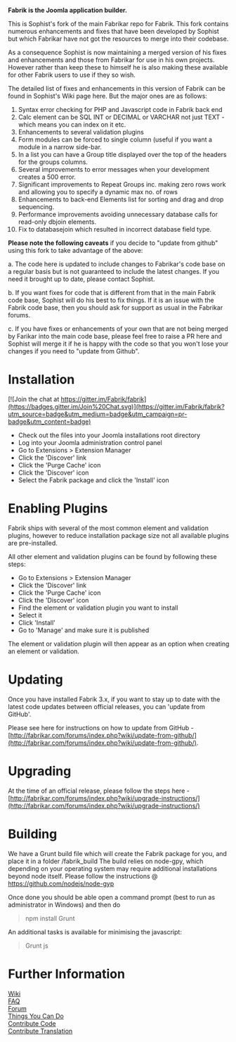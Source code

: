 **Fabrik is the Joomla application builder.**

This is Sophist's fork of the main Fabrikar repo for Fabrik. 
This fork contains numerous enhancements and fixes that have been developed by Sophist
but which Fabrikar have not got the resources to merge into their codebase.

As a consequence Sophist is now maintaining a merged version of his fixes and enhancements and those from Fabrikar
for use in his own projects. 
However rather than keep these to himself he is also making these available for other Fabrik users to use
if they so wish.

The detailed list of fixes and enhancements in this version of Fabrik can be found in Sophist's Wiki page here.
But the major ones are as follows:

1. Syntax error checking for PHP and Javascript code in Fabrik back end
2. Calc element can be SQL INT or DECIMAL or VARCHAR not just TEXT - which means you can index on it etc.
3. Enhancements to several validation plugins
4. Form modules can be forced to single column (useful if you want a module in a narrow side-bar.
5. In a list you can have a Group title displayed over the top of the headers for the groups columns.
6. Several improvements to error messages when your development creates a 500 error.
7. Significant improvements to Repeat Groups inc. making zero rows work and allowing you to specify a dynamic max no. of rows
8. Enhancements to back-end Elements list for sorting and drag and drop sequencing.
9. Performance improvements avoiding unnecessary database calls for read-only dbjoin elements.
10. Fix to databasejoin which resulted in incorrect database field type.

**Please note the following caveats** if you decide to "update from github" using this fork to take advantage of the above:

a. The code here is updated to include changes to Fabrikar's code base on a regular basis
but is not guaranteed to include the latest changes. 
If you need it brought up to date, please contact Sophist.

b. If you want fixes for code that is different from that in the main Fabrik code base, Sophist will do his best to fix things.
If it is an issue with the Fabrik code base, then you should ask for support as usual in the Fabrikar forums.

c. If you have fixes or enhancements of your own that are not being merged by Farikar into the main code base,
please feel free to raise a PR here and Sophist will merge it if he is happy with the code so that you won't lose
your changes if you need to "update from Github".

Installation
================

[![Join the chat at https://gitter.im/Fabrik/fabrik](https://badges.gitter.im/Join%20Chat.svg)](https://gitter.im/Fabrik/fabrik?utm_source=badge&utm_medium=badge&utm_campaign=pr-badge&utm_content=badge)

- Check out the files into your Joomla installations root directory
- Log into your Joomla administration control panel
- Go to Extensions > Extension Manager
- Click the 'Discover' link
- Click the 'Purge Cache' icon 
- Click the 'Discover' icon
- Select the Fabrik package and click the 'Install' icon

Enabling Plugins
================

Fabrik ships with several of the most common element and validation plugins, however to reduce installation package size not all available plugins are pre-installed.

All other element and validation plugins can be found by following these steps:

- Go to Extensions > Extension Manager
- Click the 'Discover' link
- Click the 'Purge Cache' icon 
- Click the 'Discover' icon
- Find the element or validation plugin you want to install
- Select it
- Click 'Install'
- Go to 'Manage' and make sure it is published

The element or validation plugin will then appear as an option when creating an element or validation.

Updating
================

Once you have installed Fabrik 3.x, if you want to stay up to date with the latest code updates between official releases, you can 'update from GitHub'.

Please see here for instructions on how to update from GitHub - [http://fabrikar.com/forums/index.php?wiki/update-from-github/](http://fabrikar.com/forums/index.php?wiki/update-from-github/).

Upgrading
================

At the time of an official release, please follow the steps here - [http://fabrikar.com/forums/index.php?wiki/upgrade-instructions/](http://fabrikar.com/forums/index.php?wiki/upgrade-instructions/)

Building
========

We have a Grunt build file which will create the Fabrik package for you, and place it in a folder /fabrik_build
The build relies on node-gpy, which depending on your operating system may require additional installations beyond node itself.
Please follow the instructions @ https://github.com/nodejs/node-gyp
 
Once done you should be able open a command prompt (best to run as administrator in Windows) and then do

> npm install
> Grunt

An additional tasks is available for minimising the javascript:

> Grunt js

Further Information
================

[Wiki](http://fabrikar.com/forums/index.php?wiki)  
[FAQ](http://fabrikar.com/forums/index.php?wiki/faq/)  
[Forum](http://fabrikar.com/forums/)  
[Things You Can Do](http://fabrikar.com/forums/index.php?wiki/things-you-can-do/)  
[Contribute Code](http://fabrikar.com/forums/index.php?wiki/contribute-code/)  
[Contribute Translation](http://fabrikar.com/forums/index.php?wiki/translations/)  
